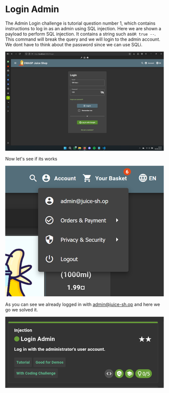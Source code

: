 # Login Admin

The Admin Login challenge is tutorial question number 1, which contains instructions to log in as an admin using SQL injection. Here we are shown a payload to perform SQL injection. It contains a string such as`OR true --`. This command will break the query and we will login to the admin account. We dont have to think about the password since we can use SQLi.

![alt text](img/image-1.png)

Now let's see if its works

![alt text](img/image.png)

As you can see we already logged in with admin@juice-sh.op and here we go we solved it.

![alt text](img/image-2.png)